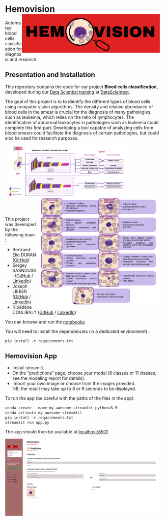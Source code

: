 # Hemovision <img src="streamlit_app/data/images/logo-hemovision.png" align="right">    
Automated blood cells classification for diagnosis and research

## Presentation and Installation

This repository contains the code for our project **Blood cells classification**, developed during our [Data Scientist training](https://datascientest.com/en/data-scientist-course) at [DataScientest](https://datascientest.com/).

The goal of this project is to to identify the different types of blood cells using computer vision algorithms. The density and relative abundance of blood cells in the smear is crucial for the diagnosis of many pathologies, such as leukemia, which relies on the ratio of lymphocytes. The identification of abnormal leukocytes in pathologies such as leukemia could complete this first part.
Developing a tool capable of analyzing cells from blood smears could facilitate the diagnosis of certain pathologies, but could also be used for research purposes.
<br/>

<img src="image/blood_nn.png" align="left" width="400px" style="padding-right:10px;"> 
<img src="image/cells.png" align="right" width="400px">
<!--- image source : ACEVEDO, A., S. ALFÉREZ, A. MERINO, L. PUIGVÍ, AND J. RODELLAR. (2019): “Recognition of 
peripheral blood cell images using convolutional neural networks,” Computer methods 
and programs in biomedicine, 180, 105020. -->

<br/><br/><br/><br/><br/><br/><br/><br/><br/><br/><br/><br/> 

This project was developed by the following team :

- Bertrand-Elie DURAN ([GitHub](https://github.com/eliebd/))
- Sergey SASNOUSKI ([GitHub](https://github.com/ssasnouski/) / [LinkedIn](http://linkedin.com/))
- Joseph LIEBER ([GitHub](https://github.com/josephlieber75/) / [LinkedIn](https://www.linkedin.com/in/joseph-lieber-687878a6/))
- Kipédène COULIBALY ([GitHub](https://github.com/KipedeneCoulibaly/) / [LinkedIn](https://www.linkedin.com/in/kip%C3%A9d%C3%A8necoulibaly/))

You can browse and run the [notebooks](./notebooks). 

You will need to install the dependencies (in a dedicated environment) :

```
pip install -r requirements.txt
```

## Hemovision App

- Install streamlit.   
- On the "predictions" page, choose your model (8 classes or 11 classes, see the modeling report for details).
- Import your own image or choose from the images provided.   
NB: the result may take up to 8 or 9 seconds to be displayed.

To run the app (be careful with the paths of the files in the app):

```shell
conda create --name my-awesome-streamlit python=3.9
conda activate my-awesome-streamlit
pip install -r requirements.txt
streamlit run app.py
```

The app should then be available at [localhost:8501](http://localhost:8501).

<img src="image/demo.png">
